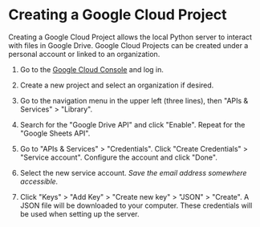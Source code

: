# Creating a Google Cloud Project

Creating a Google Cloud Project allows the local Python server to interact with files in Google Drive. Google Cloud Projects can be created under a personal account or linked to an organization.

1. Go to the [Google Cloud Console](https://console.cloud.google.com) and log in.

2. Create a new project and select an organization if desired.

3. Go to the navigation menu in the upper left (three lines), then "APIs & Services" > "Library".

4. Search for the "Google Drive API" and click "Enable". Repeat for the "Google Sheets API".

5. Go to "APIs & Services" > "Credentials". Click "Create Credentials" > "Service account". Configure the account and click "Done".

6. Select the new service account. _Save the email address somewhere accessible._

7. Click "Keys" > "Add Key" > "Create new key" > "JSON" > "Create". A JSON file will be downloaded to your computer. These credentials will be used when setting up the server.
